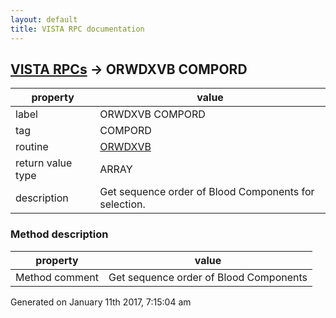 ```yaml
---
layout: default
title: VISTA RPC documentation
---
```




## [VISTA RPCs](TableOfContent.md) &#8594; ORWDXVB COMPORD 

 property | value 
--- | --- 
 label | ORWDXVB COMPORD
 tag | COMPORD
 routine | [ORWDXVB](http://code.osehra.org/dox/Routine_ORWDXVB_source.html)
 return value type | ARRAY
 description | Get sequence order of Blood Components for selection.


### Method description

 property | value 
--- | --- 
 Method comment | Get sequence order of Blood Components




 Generated on January 11th 2017, 7:15:04 am